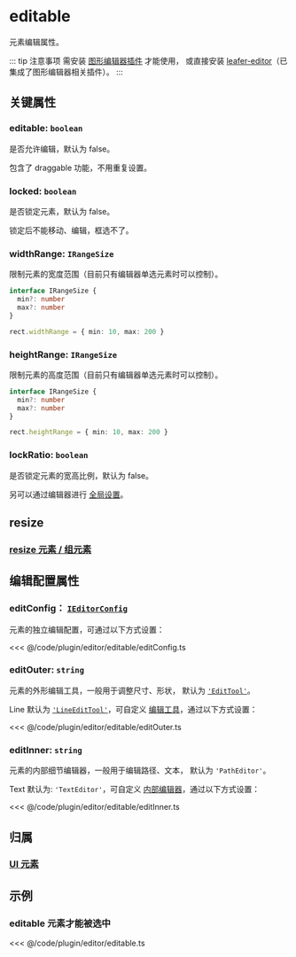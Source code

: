 # editable

元素编辑属性。

::: tip 注意事项
需安装 [图形编辑器插件](/plugin/in/editor/index.md) 才能使用， 或直接安装 [leafer-editor](/guide/install/editor/start.md)（已集成了图形编辑器相关插件）。
:::

## 关键属性

### editable: `boolean`

是否允许编辑，默认为 false。

包含了 draggable 功能，不用重复设置。

### locked: `boolean`

是否锁定元素，默认为 false。

锁定后不能移动、编辑，框选不了。

### widthRange: `IRangeSize`

限制元素的宽度范围（目前只有编辑器单选元素时可以控制）。

```ts
interface IRangeSize {
  min?: number
  max?: number
}

rect.widthRange = { min: 10, max: 200 }
```

### heightRange: `IRangeSize`

限制元素的高度范围（目前只有编辑器单选元素时可以控制）。

```ts
interface IRangeSize {
  min?: number
  max?: number
}

rect.heightRange = { min: 10, max: 200 }
```

### lockRatio: `boolean`

是否锁定元素的宽高比例，默认为 false。

另可以通过编辑器进行 [全局设置](/plugin/in/editor/config/control.md)。

## resize

### [resize 元素 / 组元素](/reference/UI/resize.md)

## 编辑配置属性

### editConfig： [`IEditorConfig`](/plugin/in/editor/config/base.md)

元素的独立编辑配置，可通过以下方式设置：

<<< @/code/plugin/editor/editable/editConfig.ts

### editOuter: `string`

元素的外形编辑工具，一般用于调整尺寸、形状， 默认为 [`'EditTool'`](/plugin/in/editor/EditTool.md)。

Line 默认为 [`'LineEditTool'`](/api/classes/LineEditTool.md)，可自定义 [编辑工具](/plugin/in/editor/editOuter/register.md)，通过以下方式设置：

<<< @/code/plugin/editor/editable/editOuter.ts

### editInner: `string`

元素的内部细节编辑器，一般用于编辑路径、文本， 默认为 `'PathEditor'`。

Text 默认为: `'TextEditor'`，可自定义 [内部编辑器](/plugin/in/editor/editInner/register.md)，通过以下方式设置：

<<< @/code/plugin/editor/editable/editInner.ts

## 归属

### [UI 元素](/reference/display/UI.md)

## 示例

### editable 元素才能被选中

<<< @/code/plugin/editor/editable.ts
